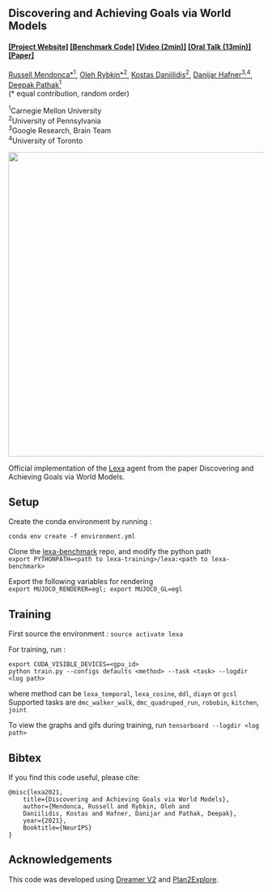 ## Discovering and Achieving Goals via World Models

####  [[Project Website]](https://orybkin.github.io/lexa/) [[Benchmark Code]](https://www.youtube.com/watch?v=LnZj2lZYD3k) [[Video (2min)]](https://www.youtube.com/watch?v=LnZj2lZYD3k) [[Oral Talk (13min)]](https://www.youtube.com/watch?v=4FcbqixiFXw) [[Paper]](https://orybkin.github.io/lexa/resources/paper.pdf)
[Russell Mendonca*<sup>1</sup>](https://www.youtube.com/watch?v=4FcbqixiFXw&feature=emb_logo), [Oleh Rybkin*<sup>2</sup>](https://www.seas.upenn.edu/~oleh/), [Kostas Daniilidis<sup>2</sup>](http://www.cis.upenn.edu/~kostas/), [Danijar Hafner<sup>3,4</sup>](https://danijar.com/), [Deepak Pathak<sup>1</sup>](https://www.cs.cmu.edu/~dpathak/)<br/>
(&#42; equal contribution, random order)

<sup>1</sup>Carnegie Mellon University </br> 
<sup>2</sup>University of Pennsylvania </br>
<sup>3</sup>Google Research, Brain Team </br> 
<sup>4</sup>University of Toronto </br> 

<img src="https://russellmendonca.github.io/data/lexa-method.gif" width="600">

Official implementation of the [Lexa](https://orybkin.github.io/lexa/) agent from the paper Discovering and Achieving Goals via World Models.

## Setup

Create the conda environment by running : 

```
conda env create -f environment.yml
```

Clone the [lexa-benchmark][lexa-bench-repo] repo, and modify the python path   
`export PYTHONPATH=<path to lexa-training>/lexa:<path to lexa-benchmark>`  

Export the following variables for rendering  
`export MUJOCO_RENDERER=egl; export MUJOCO_GL=egl`

[lexa-bench-repo]: https://github.com/lexa-agent/lexa-benchmark

## Training

First source the environment : `source activate lexa`

For training, run : 

```
export CUDA_VISIBLE_DEVICES=<gpu_id>  
python train.py --configs defaults <method> --task <task> --logdir <log path>
```
where method can be `lexa_temporal`, `lexa_cosine`, `ddl`, `diayn` or `gcsl`   
Supported tasks are `dmc_walker_walk`, `dmc_quadruped_run`, `robobin`, `kitchen`, `joint`

To view the graphs and gifs during training, run `tensorboard --logdir <log path>`


## Bibtex
If you find this code useful, please cite:

```
@misc{lexa2021,
    title={Discovering and Achieving Goals via World Models},
    author={Mendonca, Russell and Rybkin, Oleh and
    Daniilidis, Kostas and Hafner, Danijar and Pathak, Deepak},
    year={2021},
    Booktitle={NeurIPS}
}
```

## Acknowledgements
This code was developed using [Dreamer V2](https://github.com/danijar/dreamerv2) and [Plan2Explore](https://github.com/ramanans1/plan2explore).
